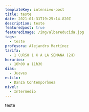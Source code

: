 ```yaml
---
templateKey: intensivo-post
title: teste
date: 2021-01-31T19:25:14.820Z
description: teste
featuredpost: true
featuredimage: /img/albareducida.jpg
tags:
  - teste
profesora: Alejandro Martínez
tarifa:
  - 1 CURSO 1 X A LA SEMANA (2H)
horarios:
  - 10h00 a 11h30
dias:
  - Jueves
estilo:
  - Danza Contemporânea
nivel:
  - Intermedio
---
```

teste